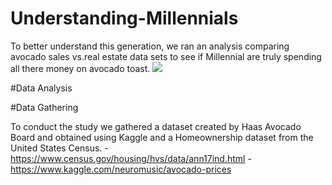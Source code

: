# Understanding-Millennials
To better understand this generation, we ran an analysis comparing avocado sales vs.real estate data sets to see if Millennial are truly spending all there money on avocado toast.
![]("Millennial-meme.PNG")

#Data Analysis 

#Data Gathering 

To conduct the study we gathered a dataset created by Haas Avocado Board and obtained using Kaggle and a Homeownership dataset from the United States Census.
-https://www.census.gov/housing/hvs/data/ann17ind.html
-https://www.kaggle.com/neuromusic/avocado-prices
